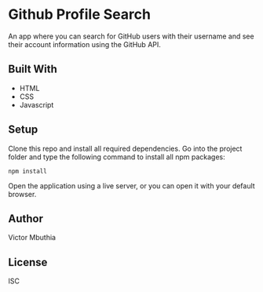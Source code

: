 # Github Profile Search
An app where you can search for GitHub users with their username and see their account information using the GitHub API.

## Built With
- HTML
- CSS
- Javascript

## Setup
 Clone this repo and install all required dependencies. Go into the project folder and type the following command to install all npm packages:
    
    npm install
    
Open the application using a live server, or you can open it with your default browser.

## Author
Victor Mbuthia

## License
ISC